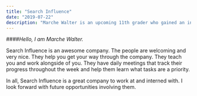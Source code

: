 ```yaml
---
title: "Search Influence"
date: "2019-07-22"
description: "Marche Walter is an upcoming 11th grader who gained an internship at Search Influence. She shared her experience with us, also a special thanks to her for helping us write and edit some of the content in this website. Thank you!"
---
```

####_Hello, I am Marche Walter._

Search Influence is an awesome company. The people are welcoming and very nice. They help you get your way through the company. They teach you and work alongside of you. They have daily meetings that track their progress throughout the week and help them learn what tasks are a priority.

In all, Search Influence is a great company to work at and interned with. I look forward with future opportunities involving them.
